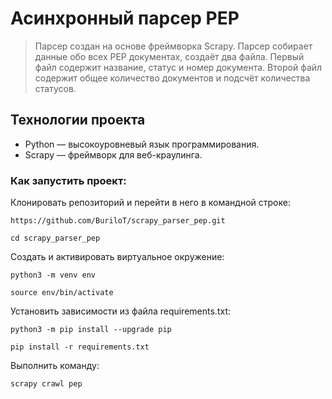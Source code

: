 # Асинхронный парсер PEP

> Парсер создан на основе фреймворка Scrapy. Парсер собирает данные обо всех PEP документах, создаёт два файла. Первый файл содержит название, статус и номер документа. Второй файл содержит общее количество документов и подсчёт количества статусов.

## Технологии проекта

- Python — высокоуровневый язык программирования.
- Scrapy — фреймворк для веб-краулинга.

### Как запустить проект:

Клонировать репозиторий и перейти в него в командной строке:

```
https://github.com/BuriloT/scrapy_parser_pep.git
```

```
cd scrapy_parser_pep
```

Cоздать и активировать виртуальное окружение:

```
python3 -m venv env
```

```
source env/bin/activate
```

Установить зависимости из файла requirements.txt:

```
python3 -m pip install --upgrade pip
```

```
pip install -r requirements.txt
```

Выполнить команду:

```
scrapy crawl pep
```